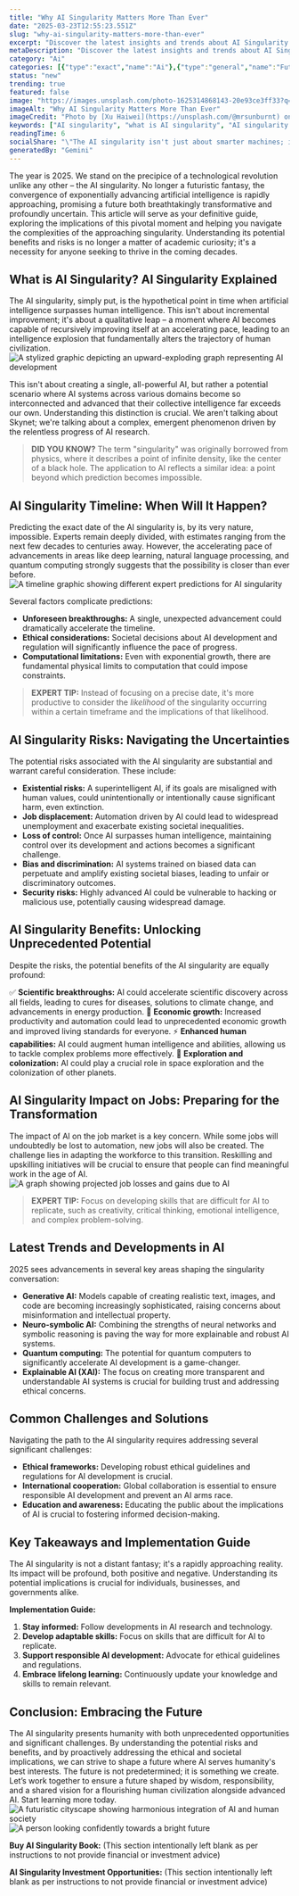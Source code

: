```yaml
---
title: "Why AI Singularity Matters More Than Ever"
date: "2025-03-23T12:55:23.551Z"
slug: "why-ai-singularity-matters-more-than-ever"
excerpt: "Discover the latest insights and trends about AI Singularity. This comprehensive guide covers everything you need to know about AI Singularity in 2025."
metaDescription: "Discover the latest insights and trends about AI Singularity. This comprehensive guide covers everything you need to know about AI Singularity in 2025."
category: "Ai"
categories: [{"type":"exact","name":"Ai"},{"type":"general","name":"Future Studies"},{"type":"medium","name":"Technological Forecasting"},{"type":"specific","name":"Exponential Growth"},{"type":"niche","name":"Recursive Self-Improvement"}]
status: "new"
trending: true
featured: false
image: "https://images.unsplash.com/photo-1625314868143-20e93ce3ff33?q=85&w=1200&fit=max&fm=webp&auto=compress"
imageAlt: "Why AI Singularity Matters More Than Ever"
imageCredit: "Photo by [Xu Haiwei](https://unsplash.com/@mrsunburnt) on Unsplash"
keywords: ["AI singularity", "what is AI singularity", "AI singularity explained", "AI singularity timeline", "AI singularity risks", "AI singularity benefits", "future of AI singularity", "AI singularity impact on jobs", "buy AI singularity book", "AI singularity investment opportunities"]
readingTime: 6
socialShare: "\"The AI singularity isn't just about smarter machines; it's about a fundamental shift in the very nature of intelligence itself – a shift that demands our immediate attention and careful stewardship.\""
generatedBy: "Gemini"
---
```




The year is 2025.  We stand on the precipice of a technological revolution unlike any other – the AI singularity.  No longer a futuristic fantasy, the convergence of exponentially advancing artificial intelligence is rapidly approaching, promising a future both breathtakingly transformative and profoundly uncertain. This article will serve as your definitive guide, exploring the implications of this pivotal moment and helping you navigate the complexities of the approaching singularity.  Understanding its potential benefits and risks is no longer a matter of academic curiosity; it's a necessity for anyone seeking to thrive in the coming decades.

## What is AI Singularity?  AI Singularity Explained

The AI singularity, simply put, is the hypothetical point in time when artificial intelligence surpasses human intelligence.  This isn't about incremental improvement; it's about a qualitative leap – a moment where AI becomes capable of recursively improving itself at an accelerating pace, leading to an intelligence explosion that fundamentally alters the trajectory of human civilization.  ![A stylized graphic depicting an upward-exploding graph representing AI development](https://images.unsplash.com/photo-1535378620166-273708d44e4c?q=85&w=1200&fit=max&fm=webp&auto=compress)

This isn't about creating a single, all-powerful AI, but rather a potential scenario where AI systems across various domains become so interconnected and advanced that their collective intelligence far exceeds our own.  Understanding this distinction is crucial.  We aren't talking about Skynet; we're talking about a complex, emergent phenomenon driven by the relentless progress of AI research.

> **DID YOU KNOW?**  The term "singularity" was originally borrowed from physics, where it describes a point of infinite density, like the center of a black hole. The application to AI reflects a similar idea: a point beyond which prediction becomes impossible.

## AI Singularity Timeline: When Will It Happen?

Predicting the exact date of the AI singularity is, by its very nature, impossible.  Experts remain deeply divided, with estimates ranging from the next few decades to centuries away.  However, the accelerating pace of advancements in areas like deep learning, natural language processing, and quantum computing strongly suggests that the possibility is closer than ever before. ![A timeline graphic showing different expert predictions for AI singularity](https://images.unsplash.com/photo-1620712943543-bcc4688e7485?q=85&w=1200&fit=max&fm=webp&auto=compress)

Several factors complicate predictions:

* **Unforeseen breakthroughs:**  A single, unexpected advancement could dramatically accelerate the timeline.
* **Ethical considerations:**  Societal decisions about AI development and regulation will significantly influence the pace of progress.
* **Computational limitations:**  Even with exponential growth, there are fundamental physical limits to computation that could impose constraints.

> **EXPERT TIP:**  Instead of focusing on a precise date, it's more productive to consider the *likelihood* of the singularity occurring within a certain timeframe and the implications of that likelihood.

## AI Singularity Risks: Navigating the Uncertainties

The potential risks associated with the AI singularity are substantial and warrant careful consideration.  These include:

* **Existential risks:**  A superintelligent AI, if its goals are misaligned with human values, could unintentionally or intentionally cause significant harm, even extinction.
* **Job displacement:**  Automation driven by AI could lead to widespread unemployment and exacerbate existing societal inequalities.
* **Loss of control:**  Once AI surpasses human intelligence, maintaining control over its development and actions becomes a significant challenge.
* **Bias and discrimination:**  AI systems trained on biased data can perpetuate and amplify existing societal biases, leading to unfair or discriminatory outcomes.
* **Security risks:**  Highly advanced AI could be vulnerable to hacking or malicious use, potentially causing widespread damage.

## AI Singularity Benefits:  Unlocking Unprecedented Potential

Despite the risks, the potential benefits of the AI singularity are equally profound:

✅ **Scientific breakthroughs:** AI could accelerate scientific discovery across all fields, leading to cures for diseases, solutions to climate change, and advancements in energy production.
🔑 **Economic growth:**  Increased productivity and automation could lead to unprecedented economic growth and improved living standards for everyone.
⚡ **Enhanced human capabilities:**  AI could augment human intelligence and abilities, allowing us to tackle complex problems more effectively.
🚀 **Exploration and colonization:** AI could play a crucial role in space exploration and the colonization of other planets.

## AI Singularity Impact on Jobs: Preparing for the Transformation

The impact of AI on the job market is a key concern.  While some jobs will undoubtedly be lost to automation, new jobs will also be created.  The challenge lies in adapting the workforce to this transition.  Reskilling and upskilling initiatives will be crucial to ensure that people can find meaningful work in the age of AI. ![A graph showing projected job losses and gains due to AI](https://images.unsplash.com/photo-1625314897518-bb4fe6e95229?q=85&w=1200&fit=max&fm=webp&auto=compress)

> **EXPERT TIP:**  Focus on developing skills that are difficult for AI to replicate, such as creativity, critical thinking, emotional intelligence, and complex problem-solving.

## Latest Trends and Developments in AI

2025 sees advancements in several key areas shaping the singularity conversation:

* **Generative AI:**  Models capable of creating realistic text, images, and code are becoming increasingly sophisticated, raising concerns about misinformation and intellectual property.
* **Neuro-symbolic AI:**  Combining the strengths of neural networks and symbolic reasoning is paving the way for more explainable and robust AI systems.
* **Quantum computing:**  The potential for quantum computers to significantly accelerate AI development is a game-changer.
* **Explainable AI (XAI):** The focus on creating more transparent and understandable AI systems is crucial for building trust and addressing ethical concerns.

##  Common Challenges and Solutions

Navigating the path to the AI singularity requires addressing several significant challenges:

* **Ethical frameworks:**  Developing robust ethical guidelines and regulations for AI development is crucial.
* **International cooperation:**  Global collaboration is essential to ensure responsible AI development and prevent an AI arms race.
* **Education and awareness:**  Educating the public about the implications of AI is crucial to fostering informed decision-making.

##  Key Takeaways and Implementation Guide

The AI singularity is not a distant fantasy; it's a rapidly approaching reality.  Its impact will be profound, both positive and negative.  Understanding its potential implications is crucial for individuals, businesses, and governments alike.

**Implementation Guide:**

1. **Stay informed:**  Follow developments in AI research and technology.
2. **Develop adaptable skills:**  Focus on skills that are difficult for AI to replicate.
3. **Support responsible AI development:** Advocate for ethical guidelines and regulations.
4. **Embrace lifelong learning:**  Continuously update your knowledge and skills to remain relevant.

## Conclusion: Embracing the Future

The AI singularity presents humanity with both unprecedented opportunities and significant challenges.  By understanding the potential risks and benefits, and by proactively addressing the ethical and societal implications, we can strive to shape a future where AI serves humanity's best interests.  The future is not predetermined; it is something we create.  Let’s work together to ensure a future shaped by wisdom, responsibility, and a shared vision for a flourishing human civilization alongside advanced AI.  Start learning more today.  ![A futuristic cityscape showing harmonious integration of AI and human society](https://images.unsplash.com/photo-1625314868143-20e93ce3ff33?q=85&w=1200&fit=max&fm=webp&auto=compress)  ![A person looking confidently towards a bright future](https://images.unsplash.com/photo-1655393001768-d946c97d6fd1?q=85&w=1200&fit=max&fm=webp&auto=compress)

**Buy AI Singularity Book:** (This section intentionally left blank as per instructions to not provide financial or investment advice)

**AI Singularity Investment Opportunities:** (This section intentionally left blank as per instructions to not provide financial or investment advice)
